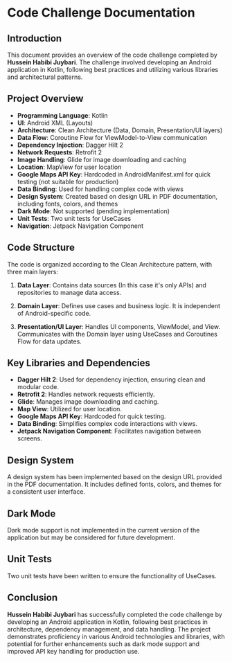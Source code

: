 # Code Challenge Documentation

## Introduction

This document provides an overview of the code challenge completed by **Hussein Habibi Juybari**. The challenge involved developing an Android application in Kotlin, following best practices and utilizing various libraries and architectural patterns.

## Project Overview

- **Programming Language**: Kotlin
- **UI**: Android XML (Layouts)
- **Architecture**: Clean Architecture (Data, Domain, Presentation/UI layers)
- **Data Flow**: Coroutine Flow for ViewModel-to-View communication
- **Dependency Injection**: Dagger Hilt 2
- **Network Requests**: Retrofit 2
- **Image Handling**: Glide for image downloading and caching
- **Location**: MapView for user location
- **Google Maps API Key**: Hardcoded in AndroidManifest.xml for quick testing (not suitable for production)
- **Data Binding**: Used for handling complex code with views
- **Design System**: Created based on design URL in PDF documentation, including fonts, colors, and themes
- **Dark Mode**: Not supported (pending implementation)
- **Unit Tests**: Two unit tests for UseCases
- **Navigation**: Jetpack Navigation Component

## Code Structure

The code is organized according to the Clean Architecture pattern, with three main layers:

1. **Data Layer**: Contains data sources (In this case it's only APIs) and repositories to manage data access.

2. **Domain Layer**: Defines use cases and business logic. It is independent of Android-specific code.

3. **Presentation/UI Layer**: Handles UI components, ViewModel, and View. Communicates with the Domain layer using UseCases and Coroutines Flow for data updates.

## Key Libraries and Dependencies

- **Dagger Hilt 2**: Used for dependency injection, ensuring clean and modular code.
- **Retrofit 2**: Handles network requests efficiently.
- **Glide**: Manages image downloading and caching.
- **Map View**: Utilized for user location.
- **Google Maps API Key**: Hardcoded for quick testing.
- **Data Binding**: Simplifies complex code interactions with views.
- **Jetpack Navigation Component**: Facilitates navigation between screens.

## Design System

A design system has been implemented based on the design URL provided in the PDF documentation. It includes defined fonts, colors, and themes for a consistent user interface.

## Dark Mode

Dark mode support is not implemented in the current version of the application but may be considered for future development.

## Unit Tests

Two unit tests have been written to ensure the functionality of UseCases.

## Conclusion

**Hussein Habibi Juybari** has successfully completed the code challenge by developing an Android application in Kotlin, following best practices in architecture, dependency management, and data handling. The project demonstrates proficiency in various Android technologies and libraries, with potential for further enhancements such as dark mode support and improved API key handling for production use.
